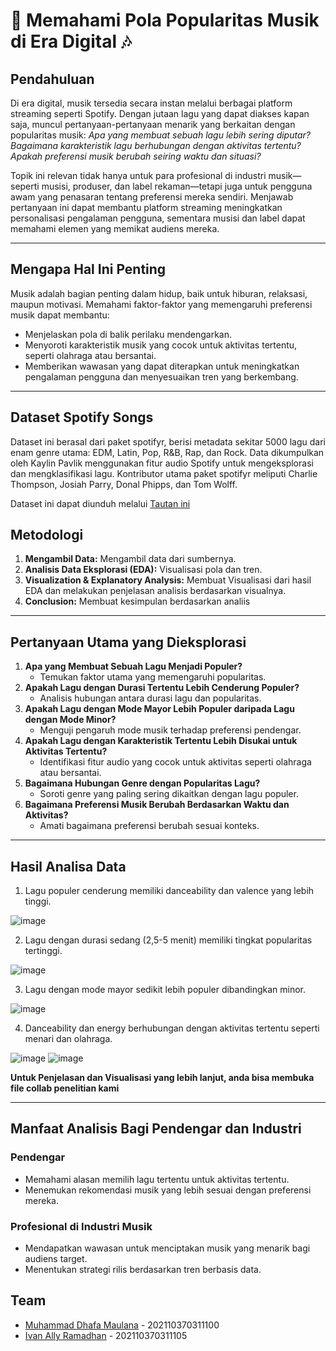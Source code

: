 # 🎵 **Memahami Pola Popularitas Musik di Era Digital** 🎶  

## **Pendahuluan**  
Di era digital, musik tersedia secara instan melalui berbagai platform streaming seperti Spotify. Dengan jutaan lagu yang dapat diakses kapan saja, muncul pertanyaan-pertanyaan menarik yang berkaitan dengan popularitas musik: _Apa yang membuat sebuah lagu lebih sering diputar? Bagaimana karakteristik lagu berhubungan dengan aktivitas tertentu? Apakah preferensi musik berubah seiring waktu dan situasi?_

Topik ini relevan tidak hanya untuk para profesional di industri musik—seperti musisi, produser, dan label rekaman—tetapi juga untuk pengguna awam yang penasaran tentang preferensi mereka sendiri. Menjawab pertanyaan ini dapat membantu platform streaming meningkatkan personalisasi pengalaman pengguna, sementara musisi dan label dapat memahami elemen yang memikat audiens mereka. 

---

## **Mengapa Hal Ini Penting**  
Musik adalah bagian penting dalam hidup, baik untuk hiburan, relaksasi, maupun motivasi. Memahami faktor-faktor yang memengaruhi preferensi musik dapat membantu:  
- Menjelaskan pola di balik perilaku mendengarkan.  
- Menyoroti karakteristik musik yang cocok untuk aktivitas tertentu, seperti olahraga atau bersantai.  
- Memberikan wawasan yang dapat diterapkan untuk meningkatkan pengalaman pengguna dan menyesuaikan tren yang berkembang.  

---
## **Dataset Spotify Songs**
Dataset ini berasal dari paket spotifyr, berisi metadata sekitar 5000 lagu dari enam genre utama: EDM, Latin, Pop, R&B, Rap, dan Rock. Data dikumpulkan oleh Kaylin Pavlik menggunakan fitur audio Spotify untuk mengeksplorasi dan mengklasifikasi lagu. Kontributor utama paket spotifyr meliputi Charlie Thompson, Josiah Parry, Donal Phipps, dan Tom Wolff.

Dataset ini dapat diunduh melalui [Tautan ini](https://github.com/rfordatascience/tidytuesday/blob/main/data/2020/2020-01-21/readme.md)

## **Metodologi**  
1. **Mengambil Data:** Mengambil data dari sumbernya.
2. **Analisis Data Eksplorasi (EDA):** Visualisasi pola dan tren.
3. **Visualization & Explanatory Analysis:** Membuat Visualisasi dari hasil EDA dan melakukan penjelasan analisis berdasarkan visualnya.
4. **Conclusion:** Membuat kesimpulan berdasarkan analiis


---

## **Pertanyaan Utama yang Dieksplorasi**  
1. **Apa yang Membuat Sebuah Lagu Menjadi Populer?**  
   - Temukan faktor utama yang memengaruhi popularitas.  
2. **Apakah Lagu dengan Durasi Tertentu Lebih Cenderung Populer?**  
   - Analisis hubungan antara durasi lagu dan popularitas.  
3. **Apakah Lagu dengan Mode Mayor Lebih Populer daripada Lagu dengan Mode Minor?**  
   - Menguji pengaruh mode musik terhadap preferensi pendengar.  
4. **Apakah Lagu dengan Karakteristik Tertentu Lebih Disukai untuk Aktivitas Tertentu?**  
   - Identifikasi fitur audio yang cocok untuk aktivitas seperti olahraga atau bersantai.  
5. **Bagaimana Hubungan Genre dengan Popularitas Lagu?**  
   - Soroti genre yang paling sering dikaitkan dengan lagu populer.  
6. **Bagaimana Preferensi Musik Berubah Berdasarkan Waktu dan Aktivitas?**  
   - Amati bagaimana preferensi berubah sesuai konteks.  

---


## **Hasil Analisa Data**
1. Lagu populer cenderung memiliki danceability dan valence yang lebih tinggi.


![image](https://github.com/user-attachments/assets/257e8e88-8a19-4417-a0a5-0f4ce2ac5938)


2. Lagu dengan durasi sedang (2,5-5 menit) memiliki tingkat popularitas tertinggi.


![image](https://github.com/user-attachments/assets/463f0cef-6236-42a6-aed2-1d37c901e704)


3.  Lagu dengan mode mayor sedikit lebih populer dibandingkan minor.


![image](https://github.com/user-attachments/assets/1f09f0d9-16ee-45c1-b2a4-5d469b92db35)

    
4. Danceability dan energy berhubungan dengan aktivitas tertentu seperti menari dan olahraga.


![image](https://github.com/user-attachments/assets/84550c44-32e5-4cb3-93d8-2fec73de6182)
![image](https://github.com/user-attachments/assets/25451f5e-1716-43e3-85b8-addc79061ab6)


**Untuk Penjelasan dan Visualisasi yang lebih lanjut, anda bisa membuka file collab penelitian kami**

---

##  **Manfaat Analisis Bagi Pendengar dan Industri**  

### Pendengar  
- Memahami alasan memilih lagu tertentu untuk aktivitas tertentu.  
- Menemukan rekomendasi musik yang lebih sesuai dengan preferensi mereka.  

### Profesional di Industri Musik
- Mendapatkan wawasan untuk menciptakan musik yang menarik bagi audiens target.  
- Menentukan strategi rilis berdasarkan tren berbasis data.


## **Team**
- [Muhammad Dhafa Maulana](https://github.com/Dhafx) - 202110370311100
- [Ivan Ally Ramadhan](https://github.com/ivanallyy) - 202110370311105
